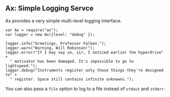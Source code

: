 ## Ax: Simple Logging Servce

Ax provides a very simple multi-level logging interface.

    var Ax = require("ax");
    var logger = new Ax({level: "debug" });
    
    logger.info("Greetings, Professor Falken.");
    logger.warn("Warning, Will Robinson!");
    logger.error("If I may say so, sir, I noticed earlier the hyperdrive" +
      " motivator has been damaged. It's impossible to go to lightspeed.");
    logger.debug("Instruments register only those things they're designed to" +
      " register. Space still contains infinite unknowns.");
      
You can also pass a `file` option to log to a file instead of `stdout` and `stderr`.